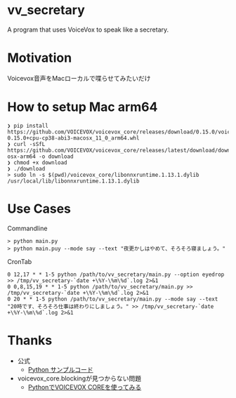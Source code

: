 # vv_secretary

A program that uses VoiceVox to speak like a secretary.

# Motivation

Voicevox音声をMacローカルで喋らせてみたいだけ

# How to setup Mac arm64

```
❯ pip install https://github.com/VOICEVOX/voicevox_core/releases/download/0.15.0/voicevox_core-0.15.0+cpu-cp38-abi3-macosx_11_0_arm64.whl
❯ curl -sSfL https://github.com/VOICEVOX/voicevox_core/releases/latest/download/download-osx-arm64 -o download
❯ chmod +x download
❯ ./download
> sudo ln -s $(pwd)/voicevox_core/libonnxruntime.1.13.1.dylib /usr/local/lib/libonnxruntime.1.13.1.dylib
```

# Use Cases

Commandline

```shell
> python main.py
> python main.puy --mode say --text "夜更かしはやめて、そろそろ寝ましょう。"
```

CronTab

```crontab
0 12,17 * * 1-5 python /path/to/vv_secretary/main.py --option eyedrop >> /tmp/vv_secretary-`date +\%Y-\%m\%d`.log 2>&1
0 0,8,15,19 * * 1-5 python /path/to/vv_secretary/main.py >> /tmp/vv_secretary-`date +\%Y-\%m\%d`.log 2>&1
0 20 * * 1-5 python /path/to/vv_secretary/main.py --mode say --text "20時です、そろそろ仕事は終わりにしましょう。" >> /tmp/vv_secretary-`date +\%Y-\%m\%d`.log 2>&1
```

# Thanks

- 公式
  - [Python サンプルコード](https://github.com/VOICEVOX/voicevox_core/tree/main/example/python)
- voicevox_core.blockingが見つからない問題
  - [PythonでVOICEVOX COREを使ってみる](https://404background.com/program/voicevox-core/#voicevox_coreblocking%E3%81%AB%E3%81%A4%E3%81%84%E3%81%A6)

